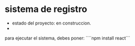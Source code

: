 <h1> sistema de registro</h1> 

- estado del proyecto: en construccion.
- 
para ejecutar el sistema, debes poner:
´´´´npm install react´´´
